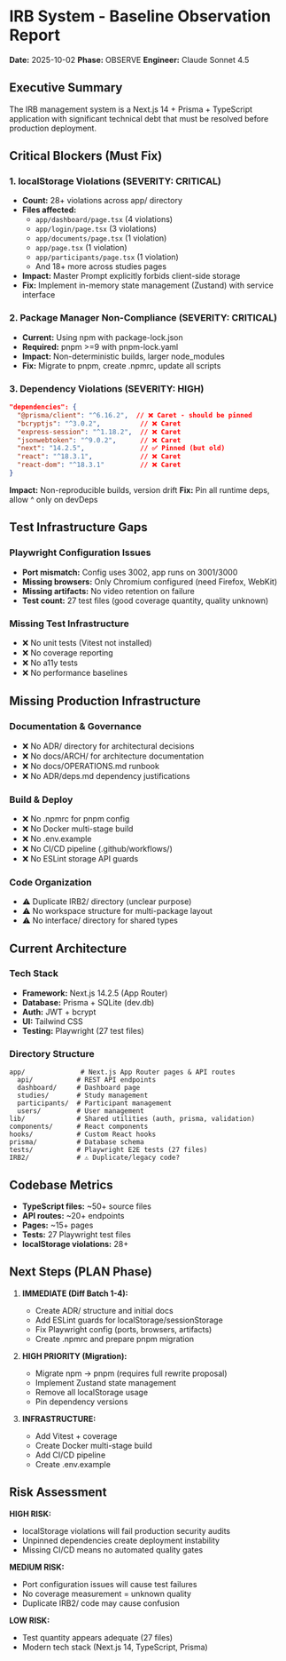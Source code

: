 # IRB System - Baseline Observation Report

**Date:** 2025-10-02
**Phase:** OBSERVE
**Engineer:** Claude Sonnet 4.5

## Executive Summary

The IRB management system is a Next.js 14 + Prisma + TypeScript application with significant technical debt that must be resolved before production deployment.

## Critical Blockers (Must Fix)

### 1. localStorage Violations (SEVERITY: CRITICAL)
- **Count:** 28+ violations across app/ directory
- **Files affected:**
  - `app/dashboard/page.tsx` (4 violations)
  - `app/login/page.tsx` (3 violations)
  - `app/documents/page.tsx` (1 violation)
  - `app/page.tsx` (1 violation)
  - `app/participants/page.tsx` (1 violation)
  - And 18+ more across studies pages
- **Impact:** Master Prompt explicitly forbids client-side storage
- **Fix:** Implement in-memory state management (Zustand) with service interface

### 2. Package Manager Non-Compliance (SEVERITY: CRITICAL)
- **Current:** Using npm with package-lock.json
- **Required:** pnpm >=9 with pnpm-lock.yaml
- **Impact:** Non-deterministic builds, larger node_modules
- **Fix:** Migrate to pnpm, create .npmrc, update all scripts

### 3. Dependency Violations (SEVERITY: HIGH)
```json
"dependencies": {
  "@prisma/client": "^6.16.2",  // ❌ Caret - should be pinned
  "bcryptjs": "^3.0.2",          // ❌ Caret
  "express-session": "^1.18.2",  // ❌ Caret
  "jsonwebtoken": "^9.0.2",      // ❌ Caret
  "next": "14.2.5",              // ✅ Pinned (but old)
  "react": "^18.3.1",            // ❌ Caret
  "react-dom": "^18.3.1"         // ❌ Caret
}
```
**Impact:** Non-reproducible builds, version drift
**Fix:** Pin all runtime deps, allow ^ only on devDeps

## Test Infrastructure Gaps

### Playwright Configuration Issues
- **Port mismatch:** Config uses 3002, app runs on 3001/3000
- **Missing browsers:** Only Chromium configured (need Firefox, WebKit)
- **Missing artifacts:** No video retention on failure
- **Test count:** 27 test files (good coverage quantity, quality unknown)

### Missing Test Infrastructure
- ❌ No unit tests (Vitest not installed)
- ❌ No coverage reporting
- ❌ No a11y tests
- ❌ No performance baselines

## Missing Production Infrastructure

### Documentation & Governance
- ❌ No ADR/ directory for architectural decisions
- ❌ No docs/ARCH/ for architecture documentation
- ❌ No docs/OPERATIONS.md runbook
- ❌ No ADR/deps.md dependency justifications

### Build & Deploy
- ❌ No .npmrc for pnpm config
- ❌ No Docker multi-stage build
- ❌ No .env.example
- ❌ No CI/CD pipeline (.github/workflows/)
- ❌ No ESLint storage API guards

### Code Organization
- ⚠️ Duplicate IRB2/ directory (unclear purpose)
- ⚠️ No workspace structure for multi-package layout
- ⚠️ No interface/ directory for shared types

## Current Architecture

### Tech Stack
- **Framework:** Next.js 14.2.5 (App Router)
- **Database:** Prisma + SQLite (dev.db)
- **Auth:** JWT + bcrypt
- **UI:** Tailwind CSS
- **Testing:** Playwright (27 test files)

### Directory Structure
```
app/              # Next.js App Router pages & API routes
  api/           # REST API endpoints
  dashboard/     # Dashboard page
  studies/       # Study management
  participants/  # Participant management
  users/         # User management
lib/             # Shared utilities (auth, prisma, validation)
components/      # React components
hooks/           # Custom React hooks
prisma/          # Database schema
tests/           # Playwright E2E tests (27 files)
IRB2/            # ⚠️ Duplicate/legacy code?
```

## Codebase Metrics

- **TypeScript files:** ~50+ source files
- **API routes:** ~20+ endpoints
- **Pages:** ~15+ pages
- **Tests:** 27 Playwright test files
- **localStorage violations:** 28+

## Next Steps (PLAN Phase)

1. **IMMEDIATE (Diff Batch 1-4):**
   - Create ADR/ structure and initial docs
   - Add ESLint guards for localStorage/sessionStorage
   - Fix Playwright config (ports, browsers, artifacts)
   - Create .npmrc and prepare pnpm migration

2. **HIGH PRIORITY (Migration):**
   - Migrate npm → pnpm (requires full rewrite proposal)
   - Implement Zustand state management
   - Remove all localStorage usage
   - Pin dependency versions

3. **INFRASTRUCTURE:**
   - Add Vitest + coverage
   - Create Docker multi-stage build
   - Add CI/CD pipeline
   - Create .env.example

## Risk Assessment

**HIGH RISK:**
- localStorage violations will fail production security audits
- Unpinned dependencies create deployment instability
- Missing CI/CD means no automated quality gates

**MEDIUM RISK:**
- Port configuration issues will cause test failures
- No coverage measurement = unknown quality
- Duplicate IRB2/ code may cause confusion

**LOW RISK:**
- Test quantity appears adequate (27 files)
- Modern tech stack (Next.js 14, TypeScript, Prisma)
